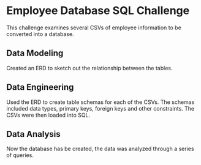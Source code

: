 # Employee Database SQL Challenge
This challenge examines several CSVs of employee information to be converted into a database.
## Data Modeling
Created an ERD to sketch out the relationship between the tables.
## Data Engineering
Used the ERD to create table schemas for each of the CSVs. The schemas included data types, primary keys, foreign keys and other constraints. The CSVs were then loaded into SQL.
## Data Analysis
Now the database has be created, the data was analyzed through a series of queries.
